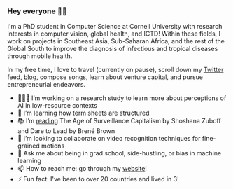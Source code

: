 ### Hey everyone  👋🏾

<!--
**chinasaokolo/chinasaokolo** is a ✨ _special_ ✨ repository because its `README.md` (this file) appears on your GitHub profile. -->

I'm a PhD student in Computer Science at Cornell University with research interests in computer vision, global health, and ICTD! Within these fields, I work on projects in Southeast Asia, Sub-Saharan Africa, and the rest of the Global South to improve the diagnosis of infectious and tropical diseases through mobile health.

In my free time, I love to travel (currently on pause), scroll down my [Twitter](https://www.twitter.com/chinasza) feed, [blog](http://www.collegesista.com), compose songs, learn about venture capital, and pursue entrepreneurial endeavors.

- 👩🏿‍💻 I’m working on a research study to learn more about perceptions of AI in low-resource contexts
- 🌱 I’m learning how term sheets are structured
- 📚 I’m [reading](https://www.goodreads.com/collegesista) The Age of Surveillance Capitalism by Shoshana Zuboff and Dare to Lead by Brené Brown
- 🤝 I’m looking to collaborate on video recognition techniques for fine-grained motions
- 💬 Ask me about being in grad school, side-hustling, or bias in machine learning
- 📫 How to reach me: go through my [website](http://www.chinasaokolo.com)!
- ⚡ Fun fact: I've been to over 20 countries and lived in 3!

<!--
- 👯 I’m looking to collaborate on ...
- 🤔 I’m looking for help with ...
- 😄 Pronouns: ...
-->
